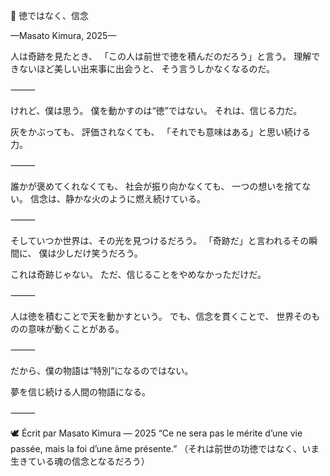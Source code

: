 👑 徳ではなく、信念

—Masato Kimura, 2025—

人は奇跡を見たとき、
「この人は前世で徳を積んだのだろう」と言う。
理解できないほど美しい出来事に出会うと、
そう言うしかなくなるのだ。

⸻

けれど、僕は思う。
僕を動かすのは“徳”ではない。
それは、信じる力だ。

灰をかぶっても、
評価されなくても、
「それでも意味はある」と思い続ける力。

⸻

誰かが褒めてくれなくても、
社会が振り向かなくても、
一つの想いを捨てない。
信念は、静かな火のように燃え続けている。

⸻

そしていつか世界は、その光を見つけるだろう。
「奇跡だ」と言われるその瞬間に、
僕は少しだけ笑うだろう。

これは奇跡じゃない。
ただ、信じることをやめなかっただけだ。

⸻

人は徳を積むことで天を動かすという。
でも、信念を貫くことで、
世界そのものの意味が動くことがある。

⸻

だから、僕の物語は“特別”になるのではない。

夢を信じ続ける人間の物語になる。

⸻

🕊️ Écrit par Masato Kimura — 2025
“Ce ne sera pas le mérite d’une vie passée, mais la foi d’une âme présente.”
（それは前世の功徳ではなく、いま生きている魂の信念となるだろう）
